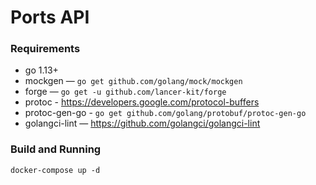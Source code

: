 # Ports API

### Requirements 

- go 1.13+ 
- mockgen — `go get github.com/golang/mock/mockgen`
- forge — `go get -u github.com/lancer-kit/forge`
- protoc - https://developers.google.com/protocol-buffers
- protoc-gen-go - `go get github.com/golang/protobuf/protoc-gen-go`
- golangci-lint — https://github.com/golangci/golangci-lint


### Build and Running

```shell script
docker-compose up -d
```



